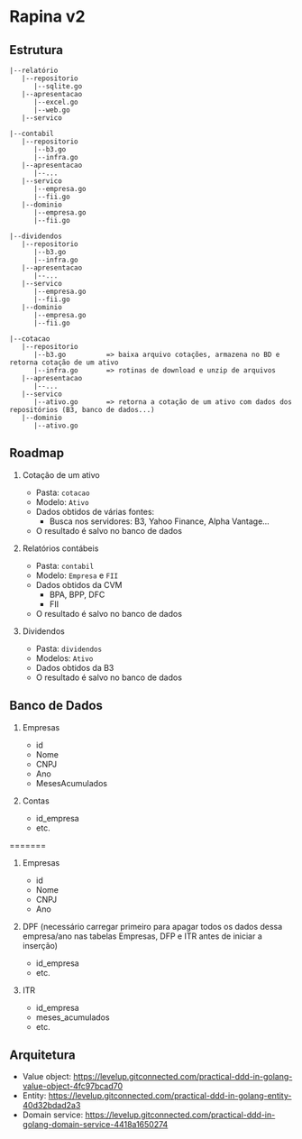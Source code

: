 # Rapina v2
## Estrutura

```
|--relatório
   |--repositorio
      |--sqlite.go
   |--apresentacao
      |--excel.go
      |--web.go
   |--servico

|--contabil
   |--repositorio
      |--b3.go
      |--infra.go
   |--apresentacao
      |--...
   |--servico
      |--empresa.go
      |--fii.go
   |--dominio
      |--empresa.go
      |--fii.go

|--dividendos
   |--repositorio
      |--b3.go
      |--infra.go
   |--apresentacao
      |--...
   |--servico
      |--empresa.go
      |--fii.go
   |--dominio
      |--empresa.go
      |--fii.go

|--cotacao
   |--repositorio
      |--b3.go          => baixa arquivo cotações, armazena no BD e retorna cotação de um ativo
      |--infra.go       => rotinas de download e unzip de arquivos
   |--apresentacao
      |--...
   |--servico
      |--ativo.go       => retorna a cotação de um ativo com dados dos repositórios (B3, banco de dados...)
   |--dominio
      |--ativo.go

```

## Roadmap

1. Cotação de um ativo
    * Pasta: `cotacao`
    * Modelo: `Ativo`
    * Dados obtidos de várias fontes:
        * Busca nos servidores: B3, Yahoo Finance, Alpha Vantage...
    * O resultado é salvo no banco de dados

2. Relatórios contábeis
    * Pasta: `contabil`
    * Modelo: `Empresa` e `FII`
    * Dados obtidos da CVM
        * BPA, BPP, DFC
        * FII
    * O resultado é salvo no banco de dados

3. Dividendos
    * Pasta: `dividendos`
    * Modelos: `Ativo`
    * Dados obtidos da B3
    * O resultado é salvo no banco de dados


## Banco de Dados

1. Empresas
    * id
    * Nome
    * CNPJ
    * Ano
    * MesesAcumulados

2. Contas
    * id_empresa
    * etc.

=======

1. Empresas
    * id
    * Nome
    * CNPJ
    * Ano

2. DPF (necessário carregar primeiro para apagar todos os 
dados dessa empresa/ano nas tabelas Empresas, DFP e ITR antes de iniciar a inserção)
    * id_empresa
    * etc.

3. ITR
    * id_empresa
    * meses_acumulados
    * etc.

## Arquitetura

* Value object: https://levelup.gitconnected.com/practical-ddd-in-golang-value-object-4fc97bcad70
* Entity: https://levelup.gitconnected.com/practical-ddd-in-golang-entity-40d32bdad2a3
* Domain service: https://levelup.gitconnected.com/practical-ddd-in-golang-domain-service-4418a1650274
